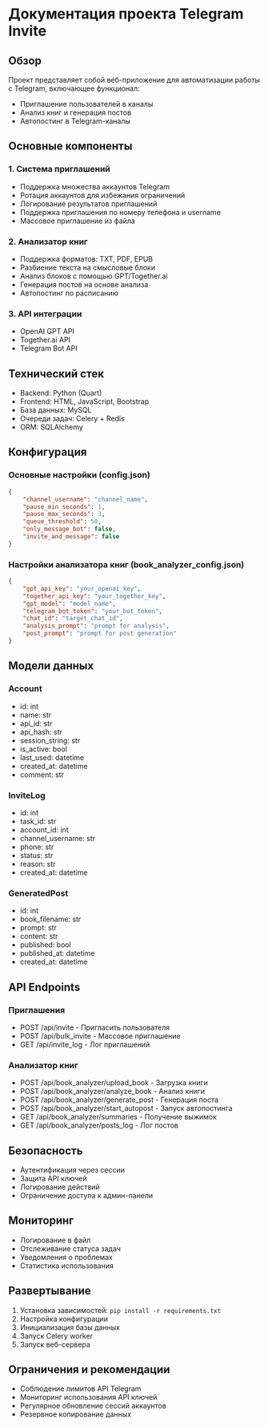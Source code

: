 # Документация проекта Telegram Invite

## Обзор
Проект представляет собой веб-приложение для автоматизации работы с Telegram, включающее функционал:
- Приглашение пользователей в каналы
- Анализ книг и генерация постов
- Автопостинг в Telegram-каналы

## Основные компоненты

### 1. Система приглашений
- Поддержка множества аккаунтов Telegram
- Ротация аккаунтов для избежания ограничений
- Логирование результатов приглашений
- Поддержка приглашения по номеру телефона и username
- Массовое приглашение из файла

### 2. Анализатор книг
- Поддержка форматов: TXT, PDF, EPUB
- Разбиение текста на смысловые блоки
- Анализ блоков с помощью GPT/Together.ai
- Генерация постов на основе анализа
- Автопостинг по расписанию

### 3. API интеграции
- OpenAI GPT API
- Together.ai API
- Telegram Bot API

## Технический стек
- Backend: Python (Quart)
- Frontend: HTML, JavaScript, Bootstrap
- База данных: MySQL
- Очереди задач: Celery + Redis
- ORM: SQLAlchemy

## Конфигурация

### Основные настройки (config.json)
```json
{
    "channel_username": "channel_name",
    "pause_min_seconds": 1,
    "pause_max_seconds": 3,
    "queue_threshold": 50,
    "only_message_bot": false,
    "invite_and_message": false
}
```

### Настройки анализатора книг (book_analyzer_config.json)
```json
{
    "gpt_api_key": "your_openai_key",
    "together_api_key": "your_together_key",
    "gpt_model": "model_name",
    "telegram_bot_token": "your_bot_token",
    "chat_id": "target_chat_id",
    "analysis_prompt": "prompt for analysis",
    "post_prompt": "prompt for post generation"
}
```

## Модели данных

### Account
- id: int
- name: str
- api_id: str
- api_hash: str
- session_string: str
- is_active: bool
- last_used: datetime
- created_at: datetime
- comment: str

### InviteLog
- id: int
- task_id: str
- account_id: int
- channel_username: str
- phone: str
- status: str
- reason: str
- created_at: datetime

### GeneratedPost
- id: int
- book_filename: str
- prompt: str
- content: str
- published: bool
- published_at: datetime
- created_at: datetime

## API Endpoints

### Приглашения
- POST /api/invite - Пригласить пользователя
- POST /api/bulk_invite - Массовое приглашение
- GET /api/invite_log - Лог приглашений

### Анализатор книг
- POST /api/book_analyzer/upload_book - Загрузка книги
- POST /api/book_analyzer/analyze_book - Анализ книги
- POST /api/book_analyzer/generate_post - Генерация поста
- POST /api/book_analyzer/start_autopost - Запуск автопостинга
- GET /api/book_analyzer/summaries - Получение выжимок
- GET /api/book_analyzer/posts_log - Лог постов

## Безопасность
- Аутентификация через сессии
- Защита API ключей
- Логирование действий
- Ограничение доступа к админ-панели

## Мониторинг
- Логирование в файл
- Отслеживание статуса задач
- Уведомления о проблемах
- Статистика использования

## Развертывание
1. Установка зависимостей: `pip install -r requirements.txt`
2. Настройка конфигурации
3. Инициализация базы данных
4. Запуск Celery worker
5. Запуск веб-сервера

## Ограничения и рекомендации
- Соблюдение лимитов API Telegram
- Мониторинг использования API ключей
- Регулярное обновление сессий аккаунтов
- Резервное копирование данных 